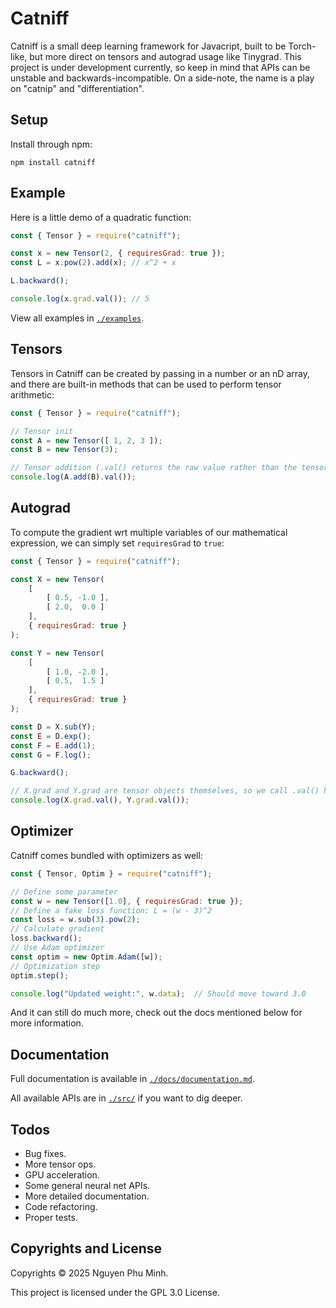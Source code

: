 # Catniff

Catniff is a small deep learning framework for Javacript, built to be Torch-like, but more direct on tensors and autograd usage like Tinygrad. This project is under development currently, so keep in mind that APIs can be unstable and backwards-incompatible. On a side-note, the name is a play on "catnip" and "differentiation".

## Setup

Install through npm:
```
npm install catniff
```

## Example

Here is a little demo of a quadratic function:
```js
const { Tensor } = require("catniff");

const x = new Tensor(2, { requiresGrad: true });
const L = x.pow(2).add(x); // x^2 + x

L.backward();

console.log(x.grad.val()); // 5
```

View all examples in [`./examples`](./examples).

## Tensors

Tensors in Catniff can be created by passing in a number or an nD array, and there are built-in methods that can be used to perform tensor arithmetic:
```js
const { Tensor } = require("catniff");

// Tensor init
const A = new Tensor([ 1, 2, 3 ]);
const B = new Tensor(3);

// Tensor addition (.val() returns the raw value rather than the tensor object)
console.log(A.add(B).val());
```

## Autograd

To compute the gradient wrt multiple variables of our mathematical expression, we can simply set `requiresGrad` to `true`:
```js
const { Tensor } = require("catniff");

const X = new Tensor(
    [
        [ 0.5, -1.0 ],
        [ 2.0,  0.0 ]
    ],
    { requiresGrad: true }
);

const Y = new Tensor(
    [
        [ 1.0, -2.0 ],
        [ 0.5,  1.5 ]
    ],
    { requiresGrad: true }
);

const D = X.sub(Y);
const E = D.exp();
const F = E.add(1);
const G = F.log();

G.backward();

// X.grad and Y.grad are tensor objects themselves, so we call .val() here to see their raw values
console.log(X.grad.val(), Y.grad.val());
```

## Optimizer

Catniff comes bundled with optimizers as well:
```js
const { Tensor, Optim } = require("catniff");

// Define some parameter
const w = new Tensor([1.0], { requiresGrad: true });
// Define a fake loss function: L = (w - 3)^2
const loss = w.sub(3).pow(2);
// Calculate gradient
loss.backward();
// Use Adam optimizer
const optim = new Optim.Adam([w]);
// Optimization step
optim.step();

console.log("Updated weight:", w.data);  // Should move toward 3.0
```

And it can still do much more, check out the docs mentioned below for more information.

## Documentation

Full documentation is available in [`./docs/documentation.md`](./docs/documentation.md).

All available APIs are in [`./src/`](./src/) if you want to dig deeper.

## Todos

* Bug fixes.
* More tensor ops.
* GPU acceleration.
* Some general neural net APIs.
* More detailed documentation.
* Code refactoring.
* Proper tests.

## Copyrights and License

Copyrights © 2025 Nguyen Phu Minh.

This project is licensed under the GPL 3.0 License.
